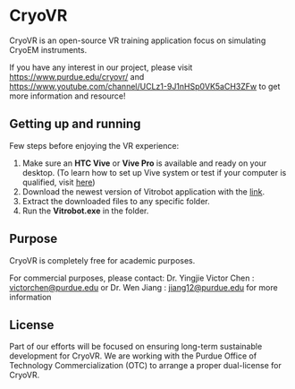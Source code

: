 CryoVR
=======================
CryoVR is an open-source VR training application focus on simulating CryoEM instruments.

If you have any interest in our project, please visit https://www.purdue.edu/cryovr/ and https://www.youtube.com/channel/UCLz1-9J1nHSp0VK5aCH3ZFw to get more information and resource!


Getting up and running
---------------------
Few steps before enjoying the VR experience:

1. Make sure an **HTC Vive** or **Vive Pro** is available and ready on your desktop. (To learn how to set up Vive system or test if your computer is qualified, visit [here](https://support.steampowered.com/steamvr/HTC_Vive/))
2. Download the newest version of Vitrobot application with the [link](https://www.purdue.edu/cryovr/download2/).
3. Extract the downloaded files to any specific folder.
4. Run the **Vitrobot.exe** in the folder.


Purpose
---------------------
CryoVR is completely free for academic purposes.

For commercial purposes, please contact:
Dr. Yingjie Victor Chen :    victorchen@purdue.edu    or    Dr. Wen Jiang :    jiang12@purdue.edu
for more information


License
--------------------
Part of our efforts will be focused on ensuring long-term sustainable development for CryoVR. We are working with the Purdue Office of Technology Commercialization (OTC) to arrange a proper dual-license for CryoVR. 

